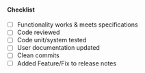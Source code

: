 #### Checklist
- [ ] Functionality works & meets specifications
- [ ] Code reviewed
- [ ] Code unit/system tested
- [ ] User documentation updated
- [ ] Clean commits
- [ ] Added Feature/Fix to release notes
